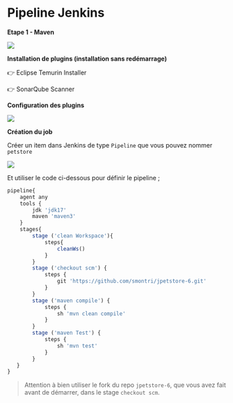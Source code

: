 # Pipeline Jenkins

**Etape 1 - Maven**

[![](https://github.com/smontri/esgi-devsecops/raw/main/images/pipeline1.jpg)](../images/pipeline1.jpg)

**Installation de plugins (installation sans redémarrage)**

👉 Eclipse Temurin Installer

👉 SonarQube Scanner

**Configuration des plugins**

[![](https://github.com/smontri/esgi-devsecops/raw/main/images/jdk-maven.jpg)](../images/jdk-maven.jpg)

**Création du job**

Créer un item dans Jenkins de type `Pipeline` que vous pouvez nommer `petstore`

[![](https://github.com/smontri/esgi-devsecops/raw/main/images/newitem.jpg)](../images/newitem.jpg)

Et utiliser le code ci-dessous pour définir le pipeline ;

```javascript
pipeline{
    agent any
    tools {
        jdk 'jdk17'
        maven 'maven3'
    }
    stages{
        stage ('clean Workspace'){
            steps{
                cleanWs()
            }
        }
        stage ('checkout scm') {
            steps {
                git 'https://github.com/smontri/jpetstore-6.git'
            }
        }
        stage ('maven compile') {
            steps {
                sh 'mvn clean compile'
            }
        }
        stage ('maven Test') {
            steps {
                sh 'mvn test'
            }
        }
   }
}
```

> Attention à bien utiliser le fork du repo `jpetstore-6`, que vous avez fait avant de démarrer, dans le stage `checkout scm`.
